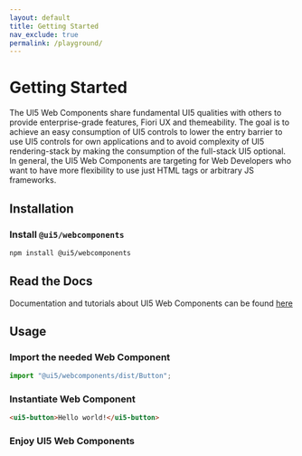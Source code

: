 ```yaml
---
layout: default
title: Getting Started
nav_exclude: true
permalink: /playground/
---
```


# Getting Started

The UI5 Web Components share fundamental UI5 qualities with others to provide enterprise-grade features, Fiori UX and themeability. The goal is to achieve an easy consumption of UI5 controls to lower the entry barrier to use UI5 controls for own applications and to avoid complexity of UI5 rendering-stack by making the consumption of the full-stack UI5 optional. In general, the UI5 Web Components are targeting for Web Developers who want to have more flexibility to use just HTML tags or arbitrary JS frameworks.

## Installation

### Install ```@ui5/webcomponents```

```bash
npm install @ui5/webcomponents
```

## Read the Docs

Documentation and tutorials about UI5 Web Components can be found [here](https://github.com/SAP/ui5-webcomponents/tree/master/docs)

## Usage

### Import the needed Web Component

```js
import "@ui5/webcomponents/dist/Button";
```

### Instantiate Web Component

```html
<ui5-button>Hello world!</ui5-button>
```

### Enjoy UI5 Web Components
